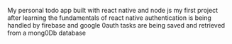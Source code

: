 My personal todo app built with react native and node js 
my first project after learning the fundamentals of react native 
authentication is being handled by firebase and google 0auth
tasks are being saved and retrieved from a mong0Db database
